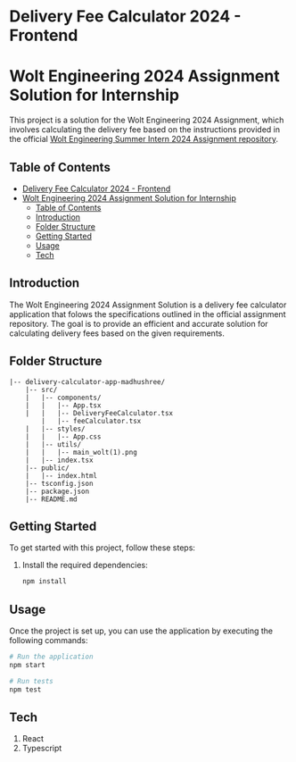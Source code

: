 # Delivery Fee Calculator 2024 - Frontend 

# Wolt Engineering 2024 Assignment Solution for Internship

This project is a solution for the Wolt Engineering 2024 Assignment, which involves calculating the delivery fee based on the instructions provided in the official [Wolt Engineering Summer Intern 2024 Assignment repository](https://github.com/woltapp/engineering-internship-2024).

## Table of Contents

- [Delivery Fee Calculator 2024 - Frontend](#delivery-fee-calculator-2024---frontend)
- [Wolt Engineering 2024 Assignment Solution for Internship](#wolt-engineering-2024-assignment-solution-for-internship)
  - [Table of Contents](#table-of-contents)
  - [Introduction](#introduction)
  - [Folder Structure](#folder-structure)
  - [Getting Started](#getting-started)
  - [Usage](#usage)
  - [Tech](#tech)

## Introduction

The Wolt Engineering 2024 Assignment Solution is a delivery fee calculator application that folows the specifications outlined in the official assignment repository. The goal is to provide an efficient and accurate solution for calculating delivery fees based on the given requirements.

## Folder Structure

```plaintext
|-- delivery-calculator-app-madhushree/
    |-- src/
    |   |-- components/
    |   |   |-- App.tsx
    |   |   |-- DeliveryFeeCalculator.tsx
        |   |-- feeCalculator.tsx
    |   |-- styles/
    |   |   |-- App.css
    |   |-- utils/
    |   |   |-- main_wolt(1).png
    |   |-- index.tsx
    |-- public/
    |   |-- index.html
    |-- tsconfig.json
    |-- package.json
    |-- README.md
 ```

## Getting Started

To get started with this project, follow these steps:

1. Install the required dependencies:

    ```bash
    npm install
    ```

## Usage

Once the project is set up, you can use the application by executing the following commands:

```bash
# Run the application
npm start

# Run tests
npm test
```

## Tech
1. React
2. Typescript

